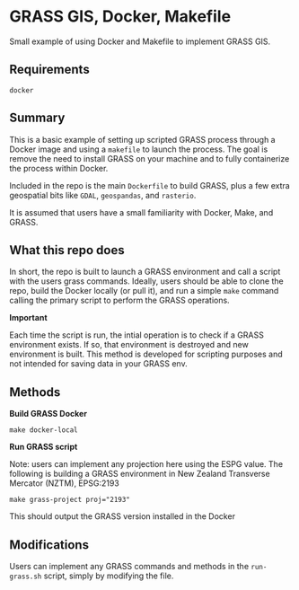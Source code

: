 # GRASS GIS, Docker, Makefile
Small example of using Docker and Makefile to implement GRASS GIS.

## Requirements

```
docker
```

## Summary

This is a basic example of setting up scripted GRASS process through a Docker image and using a `makefile` to launch the process. The goal is remove the need to install GRASS on your machine and to fully containerize the process within Docker.

Included in the repo is the main `Dockerfile` to build GRASS, plus a few extra geospatial bits like `GDAL`, `geospandas`, and `rasterio`. 

It is assumed that users have a small familiarity with Docker, Make, and GRASS.  

## What this repo does

In short, the repo is built to launch a GRASS environment and call a script with the users grass commands.  Ideally, users should be able to clone the repo, build the Docker locally (or pull it), and run a simple `make` command calling the primary script to perform the GRASS operations.

**Important**

Each time the script is run, the intial operation is to check if a GRASS environment exists. If so, that environment is destroyed and new environment is built.  This method is developed for scripting purposes and not intended for saving data in your GRASS env.

## Methods

**Build GRASS Docker**

```
make docker-local
```

**Run GRASS script**

Note: users can implement any projection here using the ESPG value. The following is building a GRASS environment in New Zealand Transverse Mercator (NZTM), EPSG:2193

```
make grass-project proj="2193"
```

This should output the GRASS version installed in the Docker

## Modifications

Users can implement any GRASS commands and methods in the `run-grass.sh` script, simply by modifying the file.